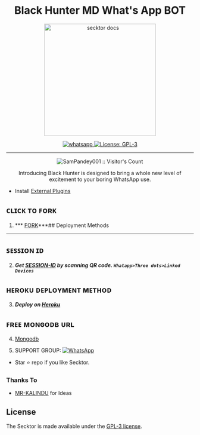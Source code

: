  <h1 align="center">Black Hunter MD What's App BOT</h1>
 
 <p align="center">  
  <a href="https://github.com/MR-SACHIYA1">
    <img alt="secktor docs" height="300" src="https://telegra.ph/file/a267bb4341e4a11e42eb9.jpg">    
   </a>
</p>
   
<p align="center">

  <a aria-label="Join our chats" href="https://www.youtube.com/@YourPenPal" target="_blank">
    <img alt="whatsapp" src="https://img.shields.io/badge/Join Group-25D366?style=for-the-badge&logo=whatsapp&logoColor=white" />
  </a>
 
  <a aria-label="Secktor is free to use" href="https://github.com/SamPandey001/Secktor-Md/blob/main/LICENCE" target="_blank">
    <img alt="License: GPL-3" src="https://badges.frapsoft.com/os/gpl/gpl.png?v=103)](https://opensource.org/licenses/GPL-3.0/" target="_blank" />
  </a>
</p>

 
---

<p align="center"><img src="https://profile-counter.glitch.me/{SamPandey001}/count.svg" alt="SamPandey001 :: Visitor's Count" /></p>

  <p align="center"> Introducing Black Hunter is designed to bring a whole new level of excitement to your boring WhatsApp use. </p>
 
  
- Install [External Plugins](https://github.com/SamPandey001/Secktor-Plugins)
## ᴄʟɪᴄᴋ ᴛᴏ ꜰᴏʀᴋ

1.  *** [FORK](https://github.com/SamPandey001/Secktor-MD/fork)***## Deployment Methods
---

## ꜱᴇꜱꜱɪᴏɴ ɪᴅ

2. ***Get [SESSION-ID](https://secktorub-b34f1c3c60d3.herokuapp.com/id) by scanning QR code. `Whatapp>Three dots>Linked Devices`***



## ʜᴇʀᴏᴋᴜ ᴅᴇᴩʟᴏʏᴍᴇɴᴛ ᴍᴇᴛʜᴏᴅ

3.  ***Deploy on [Heroku](https://secktorub-b34f1c3c60d3.herokuapp.com//heroku)***

## ꜰʀᴇᴇ ᴍᴏɴɢᴏᴅʙ ᴜʀʟ

4.  [Mongodb](mongodb://uijlnjanwwtok9huotuz:O6aZrtz68pox7WolLfv@bhnvvvb88m0avzvaoawp-mongodb.services.clever-cloud.com:2327/bhnvvvb88m0avzvaoawp)


5. SUPPORT GROUP: <a href="https://chat.whatsapp.com/DG86OkvmerHKHJjkE5X2Wv"><img alt="WhatsApp" src="https://camo.githubusercontent.com/2157131829ac512183ee8f8b6c6f803688a4cc66a2e686602844e80478401a7c/68747470733a2f2f696d672e736869656c64732e696f2f62616467652f4a6f696e2047726f75702d3235443336363f7374796c653d666f722d7468652d6261646765266c6f676f3d7768617473617070266c6f676f436f6c6f723d7768697465"/></a>

- Star ⭐ repo if you like Secktor.
### Thanks To

- [MR-KALINDU](https://github.com/MR-KALINDU) for Ideas

## License

The Secktor is made available under the [GPL-3 license](https://github.com/SamPandey001/Secktor-Md/blob/main/LICENCE). 

